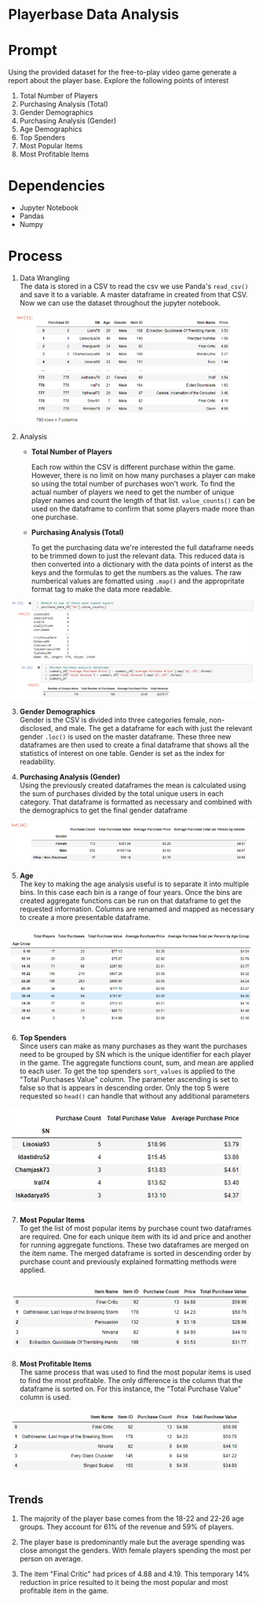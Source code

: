 # Playerbase Data Analysis

# Prompt
Using the provided dataset for the free-to-play video game generate a report about the player base. Explore the following points of interest
1. Total Number of Players  
2. Purchasing Analysis (Total)  
3. Gender Demographics
4. Purchasing Analysis (Gender)   
5. Age Demographics  
6. Top Spenders   
7. Most Popular Items  
8. Most Profitable Items

# Dependencies
* Jupyter Notebook
* Pandas
* Numpy
  
# Process  

  1. Data Wrangling  
   The data is stored in a CSV to read the csv we use Panda's `read_csv()` and save it to a variable. A master dataframe in created from that CSV. Now we can use the dataset throughout the jupyter notebook.  
  
  <img src="HeroesOfPymoli/Resources/images/Dataframe.png" height="auto"> 
  
  2. Analysis

      - **Total Number of Players**

        Each row within the CSV is different purchase within the game. However, there is no limit on how many purchases a player can make so using the total number of purchases won't work. To find the actual number of players we need to get the number of unique player names and count the length of that list. `value_counts()` can be used on the dataframe to confirm that some players made more than one purchase.
        
       - **Purchasing Analysis (Total)**

          To get the purchasing data we're interested the full dataframe needs to be trimmed down to just the relevant data. This reduced data is then converted into a dictionary with the data points of interst as the keys and the formulas to get the numbers as the values. The raw numberical values are fomatted using `.map()` and the appropritate format tag to make the data more readable.

<img src="HeroesOfPymoli/Resources/images/ValueCount.png" height="auto"> 



<img src="HeroesOfPymoli/Resources/images/Purchase.png" height="auto"> 

3. **Gender Demographics**  
Gender is the CSV is divided into three categories female, non-disclosed, and male. The get a dataframe for each with just the relevant gender `.loc()` is used on the master dataframe. These three new dataframes are then used to create a final dataframe that shows all the statistics of interest on one table. Gender is set as the index for readability.  

4. **Purchasing Analysis (Gender)**  
Using the previously created dataframes the mean is calculated using the sum of purchases divided by the total unique users in each category. That dataframe is formatted as necessary and combined with the demographics to get the final gender dataframe

<img src="HeroesOfPymoli/Resources/images/Gender.png" height="auto"> 

5. **Age**  
The key to making the age analysis useful is to separate it into multiple bins. In this case each bin is a range of four years. Once the bins are created aggregate functions can be run on that dataframe to get the requested information. Columns are renamed and mapped as necessary to create a more presentable dataframe. 

<img src="HeroesOfPymoli/Resources/images/Age.png" height="auto"> 

6. **Top Spenders**  
Since users can make as many purchases as they want the purchases need to be grouped by SN which is the unique identifier for each player in the game. The aggregate functions count, sum, and mean are applied to each user. To get the top spenders `sort_values` is applied to the "Total Purchases Value" column. The parameter ascending is set to false so that is appears in descending order. Only the top 5 were requested so `head()` can handle that without any additional parameters

<img src="HeroesOfPymoli/Resources/images/players.png" height="auto"> 

7. **Most Popular Items**  
To get the list of most popular items by purchase count two dataframes are required. One for each unique item with its id and price and another for running aggregate functions. These two dataframes are merged on the item name. The merged dataframe is sorted in descending order by purchase count and previously explained formatting methods were applied.

<img src="HeroesOfPymoli/Resources/images/popular_item.png" height="auto"> 

8. **Most Profitable Items**  
The same process that was used to find the most popular items is used to find the most profitable. The only difference is the column that the dataframe is sorted on. For this instance, the "Total Purchase Value" column is used.

<img src="HeroesOfPymoli/Resources/images/profitable_item.png" height="auto"> 

## Trends
1) The majority of the player base comes from the 18-22 and 22-26 age groups. They account for 61% of the revenue and 59% of players.

2) The player base is predominantly male but the average spending was close amongst the genders. With female players spending the most per person on average.

3) The item "Final Critic" had prices of 4.88 and 4.19. This temporary 14% reduction in price resulted to it being the most popular and most profitable item in the game.







 








  
  
   


